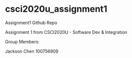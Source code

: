 # csci2020u_assignment1
Assignment1 Github Repo


Assignment 1 from CSCI2020U - Software Dev & Integration

Group Members:

Jackson Chen 100756909
